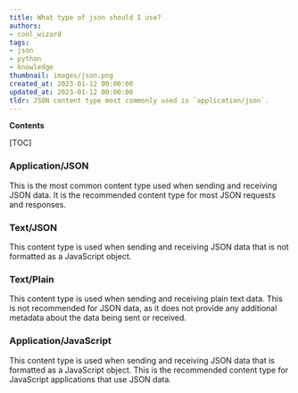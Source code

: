 ```yaml
---
title: What type of json should I use?
authors:
- cool_wizard
tags:
- json
- python
- knowledge
thumbnail: images/json.png
created_at: 2023-01-12 00:00:00
updated_at: 2023-01-12 00:00:00
tldr: JSON content type most commonly used is `application/json`.
---
```


**Contents**

[TOC]

### Application/JSON
This is the most common content type used when sending and receiving JSON data. It is the recommended content type for most JSON requests and responses.

### Text/JSON
This content type is used when sending and receiving JSON data that is not formatted as a JavaScript object.

### Text/Plain
This content type is used when sending and receiving plain text data. This is not recommended for JSON data, as it does not provide any additional metadata about the data being sent or received.

### Application/JavaScript
This content type is used when sending and receiving JSON data that is formatted as a JavaScript object. This is the recommended content type for JavaScript applications that use JSON data.
